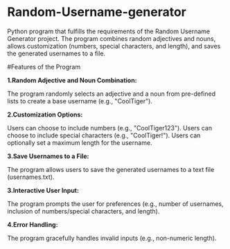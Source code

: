 # Random-Username-generator #

Python program that fulfills the requirements of the Random Username Generator project. The program combines random adjectives and nouns, allows customization (numbers, special characters, and length), and saves the generated usernames to a file.

#Features of the Program

**1.Random Adjective and Noun Combination:**

The program randomly selects an adjective and a noun from pre-defined lists to create a base username (e.g., "CoolTiger").

**2.Customization Options:**

Users can choose to include numbers (e.g., "CoolTiger123"). Users can choose to include special characters (e.g., "CoolTiger!").
Users can optionally set a maximum length for the username.

**3.Save Usernames to a File:**

The program allows users to save the generated usernames to a text file (usernames.txt).

**3.Interactive User Input:**

The program prompts the user for preferences (e.g., number of usernames, inclusion of numbers/special characters, and length).

**4.Error Handling:**

The program gracefully handles invalid inputs (e.g., non-numeric length).

